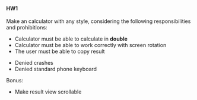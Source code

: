 #### HW1


Make an calculator with any style, considering the following responsibilities and prohibitions:
+ Calculator must be able to calculate in **double**
+ Calculator must be able to work correctly with screen rotation
+ The user must be able to copy result

- Denied crashes
- Denied standard phone keyboard

Bonus:
* Make result view scrollable
